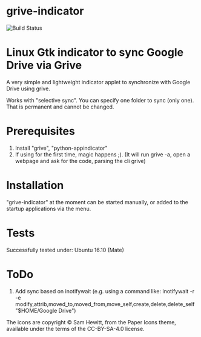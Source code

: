 grive-indicator
===============
![Build Status](https://api.travis-ci.org/LyzardKing/grive-indicator.svg?branch=master)


Linux Gtk indicator to sync Google Drive via Grive
=======
A very simple and lightweight indicator applet to synchronize with Google Drive using grive.

Works with "selective sync". You can specify one folder to sync (only one). That is permanent and cannot be changed.

Prerequisites
===============

1. Install "grive", "python-appindicator"
2. If using for the first time, magic happens ;). (It will run grive -a, open a webpage and ask for the code, parsing the cli grive)

Installation
===============

"grive-indicator" at the moment can be started manually, or added to the startup applications via the menu.

Tests
===============
Successfully tested under: Ubuntu 16.10 (Mate)

ToDo
===============

1. Add sync based on inotifywait (e.g. using a command like: inotifywait -r -e modify,attrib,moved_to,moved_from,move_self,create,delete,delete_self "$HOME/Google Drive")

The icons are copyright © Sam Hewitt, from the Paper Icons theme, available under the terms of the CC-BY-SA-4.0 license.
